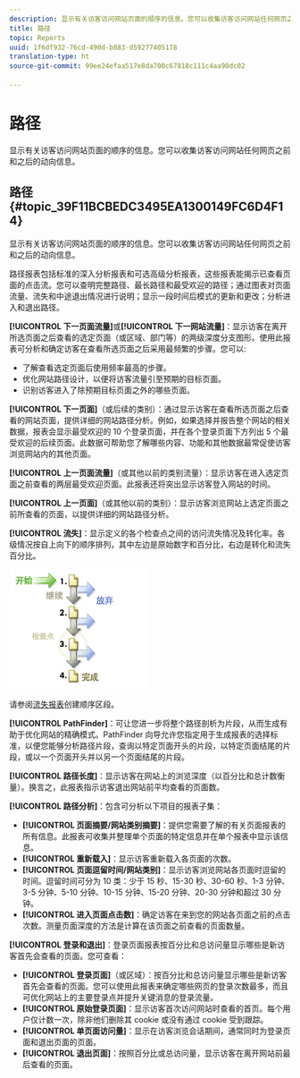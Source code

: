 ```yaml
---
description: 显示有关访客访问网站页面的顺序的信息。您可以收集访客访问网站任何网页之前和之后的动向信息。
title: 路径
topic: Reports
uuid: 1f6df932-76cd-490d-b883-d59277405178
translation-type: ht
source-git-commit: 99ee24efaa517e8da700c67818c111c4aa90dc02

---
```



# 路径

显示有关访客访问网站页面的顺序的信息。您可以收集访客访问网站任何网页之前和之后的动向信息。

## 路径 {#topic_39F11BCBEDC3495EA1300149FC6D4F14}

显示有关访客访问网站页面的顺序的信息。您可以收集访客访问网站任何网页之前和之后的动向信息。

路径报表包括标准的深入分析报表和可选高级分析报表，这些报表能揭示已查看页面的点击流。您可以查明完整路径、最长路径和最受欢迎的路径；通过图表对页面流量、流失和中途退出情况进行说明；显示一段时间后模式的更新和更改；分析进入和退出路径。

**[!UICONTROL 下一页面流量]**&#x200B;或&#x200B;**[!UICONTROL 下一网站流量]**：显示访客在离开所选页面之后查看的选定页面（或区域、部门等）的两级深度分支图形。使用此报表可分析和确定访客在查看所选页面之后采用最频繁的步骤。您可以:

* 了解查看选定页面后使用频率最高的步骤。
* 优化网站路径设计，以便将访客流量引至预期的目标页面。
* 识别访客进入了除预期目标页面之外的哪些页面。

**[!UICONTROL 下一页面]**（或后续的类别）：通过显示访客在查看所选页面之后查看的网站页面，提供详细的网站路径分析。例如，如果选择并报告整个网站的相关数据，报表会显示最受欢迎的 10 个登录页面，并在各个登录页面下方列出 5 个最受欢迎的后续页面。此数据可帮助您了解哪些内容、功能和其他数据最常促使访客浏览网站内的其他页面。

**[!UICONTROL 上一页面流量]**（或其他以前的类别流量）：显示访客在进入选定页面之前查看的两层最受欢迎页面。此报表还将突出显示访客登入网站的时间。

**[!UICONTROL 上一页面]**（或其他以前的类别）：显示访客浏览网站上选定页面之前所查看的页面，以提供详细的网站路径分析。

**[!UICONTROL 流失]**：显示定义的各个检查点之间的访问流失情况及转化率。各级情况按自上向下的顺序排列，其中左边是原始数字和百分比，右边是转化和流失百分比。

![](assets/fallout_graphic.png)

请参阅[流失报表](/help/components/c-variables/dimensionslist/reports-fallout.md)创建顺序区段。

**[!UICONTROL PathFinder]**：可让您进一步将整个路径剖析为片段，从而生成有助于优化网站的精确模式。PathFinder 向导允许您指定用于生成报表的选择标准，以便您能够分析路径片段，查询以特定页面开头的片段，以特定页面结尾的片段，或以一个页面开头并以另一个页面结尾的片段。

**[!UICONTROL 路径长度]**：显示访客在网站上的浏览深度（以百分比和总计数衡量）。换言之，此报表指示访客退出网站前平均查看的页面数。

**[!UICONTROL 路径分析]**：包含可分析以下项目的报表子集：

* **[!UICONTROL 页面摘要/网站类别摘要]**：提供您需要了解的有关页面报表的所有信息。此报表可收集并整理单个页面的特定信息并在单个报表中显示该信息。
* **[!UICONTROL 重新载入]**：显示访客重新载入各页面的次数。
* **[!UICONTROL 页面逗留时间/网站类别]**：显示访客浏览网站各页面时逗留的时间。逗留时间可分为 10 类：少于 15 秒、15-30 秒、30-60 秒、1-3 分钟、3-5 分钟、5-10 分钟、10-15 分钟、15-20 分钟、20-30 分钟和超过 30 分钟。
* **[!UICONTROL 进入页面点击数]**：确定访客在来到您的网站各页面之前的点击次数。测量页面深度的方法是计算在该页面之前查看的页面数量。

**[!UICONTROL 登录和退出]**：登录页面报表按百分比和总访问量显示哪些是新访客首先会查看的页面。您可查看：

* **[!UICONTROL 登录页面]**（或区域）：按百分比和总访问量显示哪些是新访客首先会查看的页面。您可以使用此报表来确定哪些网页的登录次数最多，而且可优化网站上的主要登录点并提升关键消息的登录流量。
* **[!UICONTROL 原始登录页面]**：显示访客首次访问网站时查看的首页。每个用户仅计数一次，除非他们删除其 cookie 或没有通过 cookie 受到跟踪。
* **[!UICONTROL 单页面访问量]**：显示在访客浏览会话期间，通常同时为登录页面和退出页面的页面。
* **[!UICONTROL 退出页面]**：按照百分比或总访问量，显示访客在离开网站前最后查看的页面。

